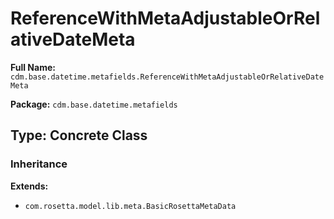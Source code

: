 # ReferenceWithMetaAdjustableOrRelativeDateMeta

**Full Name:** `cdm.base.datetime.metafields.ReferenceWithMetaAdjustableOrRelativeDateMeta`

**Package:** `cdm.base.datetime.metafields`

## Type: Concrete Class

### Inheritance

**Extends:**
- `com.rosetta.model.lib.meta.BasicRosettaMetaData`

